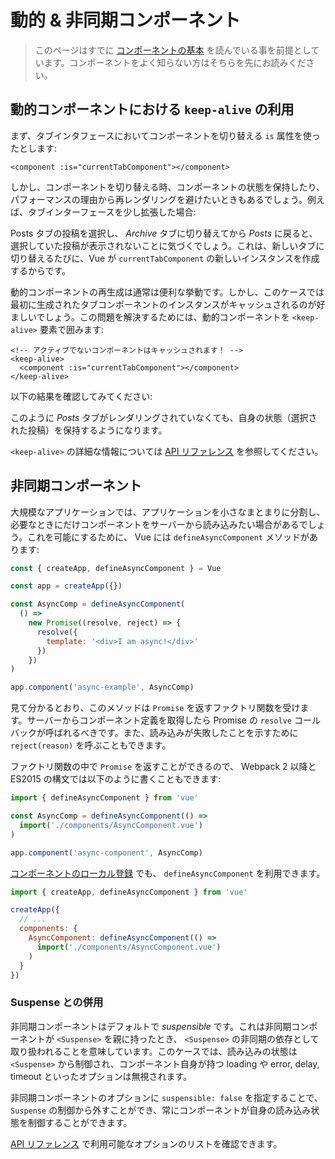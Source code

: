 # 動的 & 非同期コンポーネント

> このページはすでに [コンポーネントの基本](component-basics.md) を読んでいる事を前提としています。コンポーネントをよく知らない方はそちらを先にお読みください。

## 動的コンポーネントにおける `keep-alive` の利用

まず、タブインタフェースにおいてコンポーネントを切り替える `is` 属性を使ったとします:

```vue-html
<component :is="currentTabComponent"></component>
```

しかし、コンポーネントを切り替える時、コンポーネントの状態を保持したり、パフォーマンスの理由から再レンダリングを避けたいときもあるでしょう。例えば、タブインターフェースを少し拡張した場合:

<common-codepen-snippet title="Dynamic components: without keep-alive" slug="jOPjZOe" tab="html,result" :preview="false" />

Posts タブの投稿を選択し、 _Archive_ タブに切り替えてから _Posts_ に戻ると、選択していた投稿が表示されないことに気づくでしょう。これは、新しいタブに切り替えるたびに、Vue が `currentTabComponent` の新しいインスタンスを作成するからです。

動的コンポーネントの再生成は通常は便利な挙動です。しかし、このケースでは最初に生成されたタブコンポーネントのインスタンスがキャッシュされるのが好ましいでしょう。この問題を解決するためには、動的コンポーネントを `<keep-alive>` 要素で囲みます:

```vue-html
<!-- アクティブでないコンポーネントはキャッシュされます！ -->
<keep-alive>
  <component :is="currentTabComponent"></component>
</keep-alive>
```

以下の結果を確認してみてください:

<common-codepen-snippet title="Dynamic components: with keep-alive" slug="VwLJQvP" tab="html,result" :preview="false" />

このように _Posts_ タブがレンダリングされていなくても、自身の状態（選択された投稿）を保持するようになります。

`<keep-alive>` の詳細な情報については [API リファレンス](../api/built-in-components.html#keep-alive) を参照してください。

## 非同期コンポーネント

大規模なアプリケーションでは、アプリケーションを小さなまとまりに分割し、必要なときにだけコンポーネントをサーバーから読み込みたい場合があるでしょう。これを可能にするために、 Vue には `defineAsyncComponent` メソッドがあります:

```js
const { createApp, defineAsyncComponent } = Vue

const app = createApp({})

const AsyncComp = defineAsyncComponent(
  () =>
    new Promise((resolve, reject) => {
      resolve({
        template: '<div>I am async!</div>'
      })
    })
)

app.component('async-example', AsyncComp)
```

見て分かるとおり、このメソッドは `Promise` を返すファクトリ関数を受けます。サーバーからコンポーネント定義を取得したら Promise の `resolve` コールバックが呼ばれるべきです。また、読み込みが失敗したことを示すために `reject(reason)` を呼ぶこともできます。

ファクトリ関数の中で `Promise` を返すことができるので、 Webpack 2 以降と ES2015 の構文では以下のように書くこともできます:

```js
import { defineAsyncComponent } from 'vue'

const AsyncComp = defineAsyncComponent(() =>
  import('./components/AsyncComponent.vue')
)

app.component('async-component', AsyncComp)
```

[コンポーネントのローカル登録](component-registration.html#ローカル登録) でも、 `defineAsyncComponent` を利用できます。

```js
import { createApp, defineAsyncComponent } from 'vue'

createApp({
  // ...
  components: {
    AsyncComponent: defineAsyncComponent(() =>
      import('./components/AsyncComponent.vue')
    )
  }
})
```

### Suspense との併用

非同期コンポーネントはデフォルトで _suspensible_ です。これは非同期コンポーネントが `<Suspense>` を親に持ったとき、 `<Suspense>` の非同期の依存として取り扱われることを意味しています。このケースでは、読み込みの状態は `<Suspense>` から制御され、コンポーネント自身が持つ loading や error, delay, timeout といったオプションは無視されます。

非同期コンポーネントのオプションに `suspensible: false` を指定することで、 `Suspense` の制御から外すことができ、常にコンポーネントが自身の読み込み状態を制御することができます。

[API リファレンス](../api/global-api.html#arguments-4) で利用可能なオプションのリストを確認できます。
